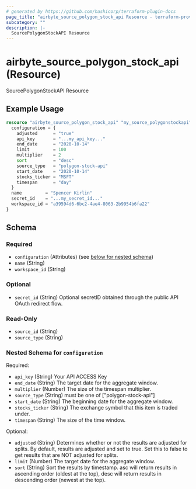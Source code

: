 ```yaml
---
# generated by https://github.com/hashicorp/terraform-plugin-docs
page_title: "airbyte_source_polygon_stock_api Resource - terraform-provider-airbyte"
subcategory: ""
description: |-
  SourcePolygonStockAPI Resource
---
```


# airbyte_source_polygon_stock_api (Resource)

SourcePolygonStockAPI Resource

## Example Usage

```terraform
resource "airbyte_source_polygon_stock_api" "my_source_polygonstockapi" {
  configuration = {
    adjusted      = "true"
    api_key       = "...my_api_key..."
    end_date      = "2020-10-14"
    limit         = 100
    multiplier    = 2
    sort          = "desc"
    source_type   = "polygon-stock-api"
    start_date    = "2020-10-14"
    stocks_ticker = "MSFT"
    timespan      = "day"
  }
  name         = "Spencer Kirlin"
  secret_id    = "...my_secret_id..."
  workspace_id = "a39594d6-6bc2-4ae4-8063-2b9954b6fa22"
}
```

<!-- schema generated by tfplugindocs -->
## Schema

### Required

- `configuration` (Attributes) (see [below for nested schema](#nestedatt--configuration))
- `name` (String)
- `workspace_id` (String)

### Optional

- `secret_id` (String) Optional secretID obtained through the public API OAuth redirect flow.

### Read-Only

- `source_id` (String)
- `source_type` (String)

<a id="nestedatt--configuration"></a>
### Nested Schema for `configuration`

Required:

- `api_key` (String) Your API ACCESS Key
- `end_date` (String) The target date for the aggregate window.
- `multiplier` (Number) The size of the timespan multiplier.
- `source_type` (String) must be one of ["polygon-stock-api"]
- `start_date` (String) The beginning date for the aggregate window.
- `stocks_ticker` (String) The exchange symbol that this item is traded under.
- `timespan` (String) The size of the time window.

Optional:

- `adjusted` (String) Determines whether or not the results are adjusted for splits. By default, results are adjusted and set to true. Set this to false to get results that are NOT adjusted for splits.
- `limit` (Number) The target date for the aggregate window.
- `sort` (String) Sort the results by timestamp. asc will return results in ascending order (oldest at the top), desc will return results in descending order (newest at the top).


